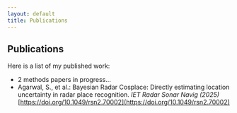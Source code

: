 ```yaml
---
layout: default
title: Publications
---
```


## Publications

Here is a list of my published work:

* 2 methods papers in progress...
* Agarwal, S., et al.: Bayesian Radar Cosplace: Directly estimating location uncertainty in radar place recognition. *IET Radar Sonar Navig (2025)* [https://doi.org/10.1049/rsn2.70002](https://doi.org/10.1049/rsn2.70002)
